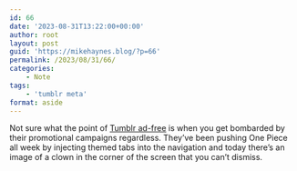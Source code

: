 ```yaml
---
id: 66
date: '2023-08-31T13:22:00+00:00'
author: root
layout: post
guid: 'https://mikehaynes.blog/?p=66'
permalink: /2023/08/31/66/
categories:
    - Note
tags:
    - 'tumblr meta'
format: aside
---
```


Not sure what the point of [Tumblr ad-free](https://help.tumblr.com/hc/en-us/articles/4418605293975-Ad-Free-Browsing) is when you get bombarded by their promotional campaigns regardless. They’ve been pushing One Piece all week by injecting themed tabs into the navigation and today there’s an image of a clown in the corner of the screen that you can’t dismiss.